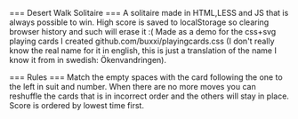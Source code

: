 === Desert Walk Solitaire ===
A solitaire made in HTML,LESS and JS that is always possible to win.
High score is saved to localStorage so clearing browser history and such will erase it :(
Made as a demo for the css+svg playing cards I created github.com/buxxi/playingcards.css
(I don't really know the real name for it in english, this is just a translation of the name I know it from in swedish: Ökenvandringen).

=== Rules ===
Match the empty spaces with the card following the one to the left in suit and number.
When there are no more moves you can reshuffle the cards that is in incorrect order and the others will stay in place.
Score is ordered by lowest time first.